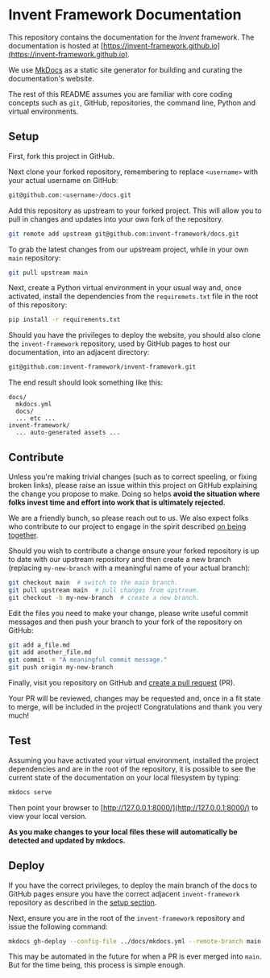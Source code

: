 # Invent Framework Documentation

This repository contains the documentation for the _Invent_ framework. The
documentation is hosted at
[https://invent-framework.github.io](https://invent-framework.github.io).

We use [MkDocs](https://www.mkdocs.org/) as a static site generator for
building and curating the documentation's website.

The rest of this README assumes you are familiar with core coding concepts such
as `git`, GitHub, repositories, the command line, Python and virtual
environments.

## Setup

First, fork this project in GitHub.

Next clone your forked repository, remembering to replace `<username>` with
your actual username on GitHub:

```sh
git@github.com:<username>/docs.git
```

Add this repository as upstream to your forked project. This will allow you to
pull in changes and updates into your own fork of the repository.

```sh
git remote add upstream git@github.com:invent-framework/docs.git
```

To grab the latest changes from our upstream project, while in your own `main`
repository:

```sh
git pull upstream main
```

Next, create a Python virtual environment in your usual way and, once
activated, install the dependencies from the `requiremets.txt` file in the root
of this repository:

```sh
pip install -r requirements.txt
```

Should you have the privileges to deploy the website, you should also clone
the `invent-framework` repository, used by GitHub pages to host our
documentation, into an adjacent directory:

```sh
git@github.com:invent-framework/invent-framework.git
```

The end result should look something like this:

```
docs/
  mkdocs.yml
  docs/
  ... etc ...
invent-framework/
  ... auto-generated assets ...
```

## Contribute

Unless you're making trivial changes (such as to correct speeling, or fixing
broken links), please raise an issue within this project on GitHub explaining
the change you propose to make. Doing so helps **avoid the situation where
folks invest time and effort into work that is ultimately rejected**.

We are a friendly bunch, so please reach out to us. We also expect folks who
contribute to our project to engage in the spirit described
[on being together](https://invent-framework.github.io/being_together/).

Should you wish to contribute a change ensure your forked repository is up to
date with our upstream repository and then create a new branch (replacing
`my-new-branch` with a meaningful name of your actual branch):

```sh
git checkout main  # switch to the main branch.
git pull upstream main  # pull changes from upstream.
git checkout -b my-new-branch  # create a new branch.
```

Edit the files you need to make your change, please write useful commit
messages and then push your branch to your fork of the repository on GitHub:

```sh
git add a_file.md
git add another_file.md
git commit -m "A meaningful commit message."
git push origin my-new-branch
```

Finally, visit you repository on GitHub and [create a pull request](https://docs.github.com/en/pull-requests/collaborating-with-pull-requests/proposing-changes-to-your-work-with-pull-requests/creating-a-pull-request) (PR).

Your PR will be reviewed, changes may be requested and, once in a fit state to
merge, will be included in the project! Congratulations and thank you very
much!

## Test

Assuming you have activated your virtual environment, installed the project
dependencies and are in the root of the repository, it is possible to see the
current state of the documentation on your local filesystem by typing:

```sh
mkdocs serve
```

Then point your browser to [http://127.0.0.1:8000/](http://127.0.0.1:8000/) to
view your local version.

**As you make changes to your local files these will automatically be detected
and updated by mkdocs.**

## Deploy

If you have the correct privileges, to deploy the main branch of the docs to 
GitHub pages ensure you have the correct adjacent `invent-framework` repository
as described in the [setup section](#setup).

Next, ensure you are in the root of the `invent-framework` repository and issue
the following command:

```sh
mkdocs gh-deploy --config-file ../docs/mkdocs.yml --remote-branch main
```

This may be automated in the future for when a PR is ever merged into `main`.
But for the time being, this process is simple enough.
